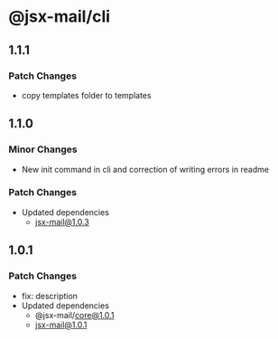 # @jsx-mail/cli

## 1.1.1

### Patch Changes

- copy templates folder to templates

## 1.1.0

### Minor Changes

- New init command in cli and correction of writing errors in readme

### Patch Changes

- Updated dependencies
  - jsx-mail@1.0.3

## 1.0.1

### Patch Changes

- fix: description
- Updated dependencies
  - @jsx-mail/core@1.0.1
  - jsx-mail@1.0.1
